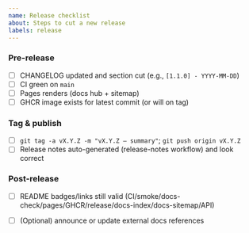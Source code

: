 ```yaml
---
name: Release checklist
about: Steps to cut a new release
labels: release
---
```


### Pre-release
- [ ] CHANGELOG updated and section cut (e.g., `[1.1.0] - YYYY-MM-DD`)
- [ ] CI green on `main`
- [ ] Pages renders (docs hub + sitemap)
- [ ] GHCR image exists for latest commit (or will on tag)

### Tag & publish
- [ ] `git tag -a vX.Y.Z -m "vX.Y.Z — summary"`; `git push origin vX.Y.Z`
- [ ] Release notes auto-generated (release-notes workflow) and look correct

### Post-release
- [ ] README badges/links still valid (CI/smoke/docs-check/pages/GHCR/release/docs-index/docs-sitemap/API)
- [ ] (Optional) announce or update external docs references

